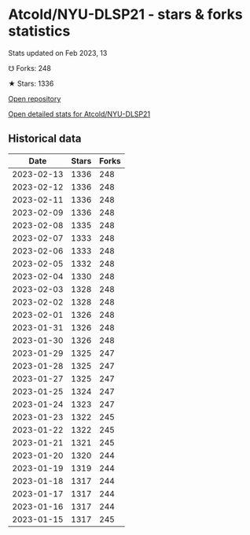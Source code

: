 # Atcold/NYU-DLSP21 - stars & forks statistics

Stats updated on Feb 2023, 13

☋ Forks: 248

★ Stars: 1336

[Open repository](https://github.com/Atcold/NYU-DLSP21)

[Open detailed stats for Atcold/NYU-DLSP21](https://reviewgithub.com/rep/Atcold/NYU-DLSP21)

## Historical data
| Date | Stars | Forks |
|------|-------|-------|
| 2023-02-13 | 1336 | 248 | 
| 2023-02-12 | 1336 | 248 | 
| 2023-02-11 | 1336 | 248 | 
| 2023-02-09 | 1336 | 248 | 
| 2023-02-08 | 1335 | 248 | 
| 2023-02-07 | 1333 | 248 | 
| 2023-02-06 | 1333 | 248 | 
| 2023-02-05 | 1332 | 248 | 
| 2023-02-04 | 1330 | 248 | 
| 2023-02-03 | 1328 | 248 | 
| 2023-02-02 | 1328 | 248 | 
| 2023-02-01 | 1326 | 248 | 
| 2023-01-31 | 1326 | 248 | 
| 2023-01-30 | 1326 | 248 | 
| 2023-01-29 | 1325 | 247 | 
| 2023-01-28 | 1325 | 247 | 
| 2023-01-27 | 1325 | 247 | 
| 2023-01-25 | 1324 | 247 | 
| 2023-01-24 | 1323 | 247 | 
| 2023-01-23 | 1322 | 245 | 
| 2023-01-22 | 1322 | 245 | 
| 2023-01-21 | 1321 | 245 | 
| 2023-01-20 | 1320 | 244 | 
| 2023-01-19 | 1319 | 244 | 
| 2023-01-18 | 1317 | 244 | 
| 2023-01-17 | 1317 | 244 | 
| 2023-01-16 | 1317 | 244 | 
| 2023-01-15 | 1317 | 245 | 

